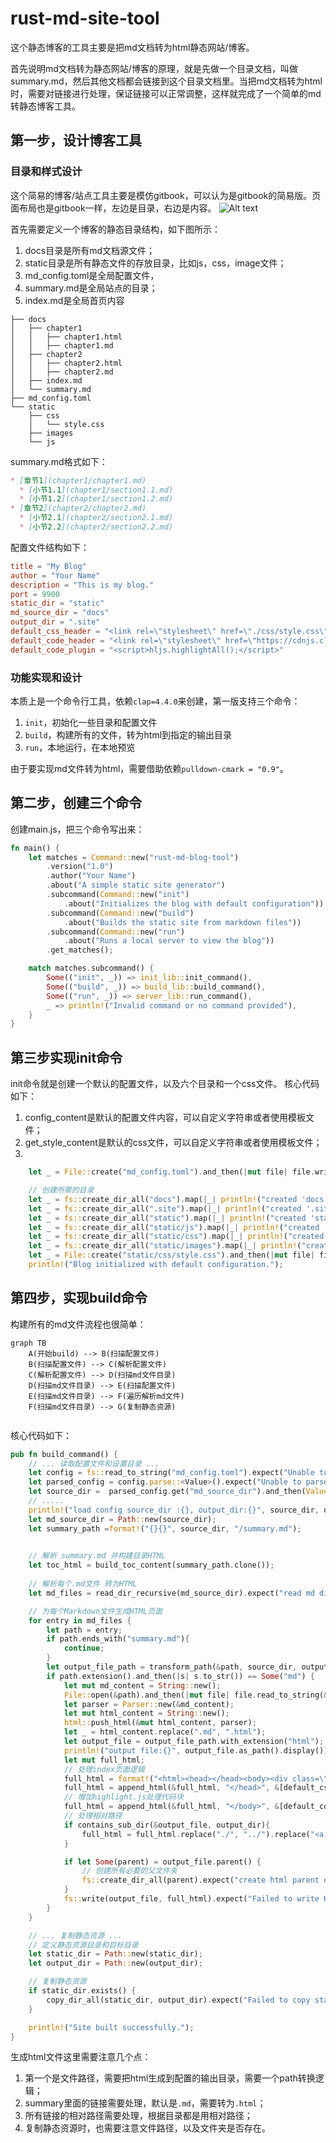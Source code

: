 # rust-md-site-tool
这个静态博客的工具主要是把md文档转为html静态网站/博客。

首先说明md文档转为静态网站/博客的原理，就是先做一个目录文档，叫做summary.md，然后其他文档都会链接到这个目录文档里。当把md文档转为html时，需要对链接进行处理，保证链接可以正常调整，这样就完成了一个简单的md转静态博客工具。

## 第一步，设计博客工具
### 目录和样式设计
这个简易的博客/站点工具主要是模仿gitbook，可以认为是gitbook的简易版。页面布局也是gitbook一样，左边是目录，右边是内容。
![Alt text](gitbook-style.png)

首先需要定义一个博客的静态目录结构，如下图所示：
1. docs目录是所有md文档源文件；
2. static目录是所有静态文件的存放目录，比如js，css，image文件；
3. md_config.toml是全局配置文件，
4. summary.md是全局站点的目录；
5. index.md是全局首页内容
```
├── docs
│   ├── chapter1
│   │   ├── chapter1.html
│   │   ├── chapter1.md
│   ├── chapter2
│   │   ├── chapter2.html
│   │   ├── chapter2.md
│   ├── index.md
│   └── summary.md
├── md_config.toml
└── static
    ├── css
    │   └── style.css
    ├── images
    └── js
```
summary.md格式如下：

```md
* [章节1](chapter1/chapter1.md)
  * [小节1.1](chapter1/section1.1.md)
  * [小节1.2](chapter1/section1.2.md)
* [章节2](chapter2/chapter2.md)
  * [小节2.1](chapter2/section2.1.md)
  * [小节2.2](chapter2/section2.2.md)
```

配置文件结构如下：
```toml
title = "My Blog"
author = "Your Name"
description = "This is my blog."
port = 9900
static_dir = "static"
md_source_dir = "docs"
output_dir = ".site"
default_css_header = "<link rel=\"stylesheet\" href=\"./css/style.css\">"
default_code_header = "<link rel=\"stylesheet\" href=\"https://cdnjs.cloudflare.com/ajax/libs/highlight.js/11.3.1/styles/default.min.css\"><script src=\"https://cdnjs.cloudflare.com/ajax/libs/highlight.js/11.3.1/highlight.min.js\"></script>"
default_code_plugin = "<script>hljs.highlightAll();</script>"
```
### 功能实现和设计
本质上是一个命令行工具，依赖`clap=4.4.0`来创建，第一版支持三个命令：
1. `init`，初始化一些目录和配置文件
2. `build`，构建所有的文件，转为html到指定的输出目录
3. `run`，本地运行，在本地预览

由于要实现md文件转为html，需要借助依赖`pulldown-cmark = "0.9"`。

## 第二步，创建三个命令
创建main.js，把三个命令写出来：
```rust
fn main() {
    let matches = Command::new("rust-md-blog-tool")
        .version("1.0")
        .author("Your Name")
        .about("A simple static site generator")
        .subcommand(Command::new("init")
            .about("Initializes the blog with default configuration"))
        .subcommand(Command::new("build")
            .about("Builds the static site from markdown files"))
        .subcommand(Command::new("run")
            .about("Runs a local server to view the blog"))
        .get_matches();

    match matches.subcommand() {
        Some(("init", _)) => init_lib::init_command(),
        Some(("build", _)) => build_lib::build_command(),
        Some(("run", _)) => server_lib::run_command(),
        _ => println!("Invalid command or no command provided"),
    }
}
```
## 第三步实现init命令
init命令就是创建一个默认的配置文件，以及六个目录和一个css文件。
核心代码如下：
1. config_content是默认的配置文件内容，可以自定义字符串或者使用模板文件；
2. get_style_content是默认的css文件，可以自定义字符串或者使用模板文件；
3. 
```rust
    let _ = File::create("md_config.toml").and_then(|mut file| file.write_all(config_content.as_bytes()));

    // 创建所需的目录
    let _ = fs::create_dir_all("docs").map(|_| println!("created 'docs' Success"));
    let _ = fs::create_dir_all(".site").map(|_| println!("created '.site' Success"));
    let _ = fs::create_dir_all("static").map(|_| println!("created 'static' Success"));
    let _ = fs::create_dir_all("static/js").map(|_| println!("created 'static/js' Success"));
    let _ = fs::create_dir_all("static/css").map(|_| println!("created 'static/css' Success"));
    let _ = fs::create_dir_all("static/images").map(|_| println!("created 'static/images' Success"));
    let _ = File::create("static/css/style.css").and_then(|mut file| file.write_all(get_style_content().as_bytes())); 
    println!("Blog initialized with default configuration.");
```

## 第四步，实现build命令
构建所有的md文件流程也很简单：
```mermaid
graph TB
    A(开始build) --> B(扫描配置文件)
    B(扫描配置文件) --> C(解析配置文件)
    C(解析配置文件) --> D(扫描md文件目录)
    D(扫描md文件目录) --> E(扫描配置文件)
    E(扫描md文件目录) --> F(遍历解析md文件)
    F(扫描md文件目录) --> G(复制静态资源)
    
```
核心代码如下：
```rust
pub fn build_command() {
    // ... 读取配置文件和设置目录 ...
    let config = fs::read_to_string("md_config.toml").expect("Unable to read config file");
    let parsed_config = config.parse::<Value>().expect("Unable to parse config");
    let source_dir =  parsed_config.get("md_source_dir").and_then(Value::as_str).unwrap_or("docs");
    // .....
    println!("load config source_dir :{}, output_dir:{}", source_dir, output_dir);
    let md_source_dir = Path::new(source_dir);
    let summary_path =format!("{}{}", source_dir, "/summary.md");

 
    // 解析 summary.md 并构建目录HTML
    let toc_html = build_toc_content(summary_path.clone());
    
    // 解析每个.md文件 转为HTML
    let md_files = read_dir_recursive(md_source_dir).expect("read md dir failed");

    // 为每个Markdown文件生成HTML页面
    for entry in md_files {
        let path = entry;
        if path.ends_with("summary.md"){
            continue;
        }
        let output_file_path = transform_path(&path, source_dir, output_dir);
        if path.extension().and_then(|s| s.to_str()) == Some("md") {
            let mut md_content = String::new();
            File::open(&path).and_then(|mut file| file.read_to_string(&mut md_content)).expect("Failed to read Markdown file");
            let parser = Parser::new(&md_content);
            let mut html_content = String::new();
            html::push_html(&mut html_content, parser);
            let _ = html_content.replace(".md", ".html");
            let output_file = output_file_path.with_extension("html");
            println!("output file:{}", output_file.as_path().display());
            let mut full_html;
            // 处理index页面逻辑
            full_html = format!("<html><head></head><body><div class=\"toc\">{}</div><div class=\"content\">{}</div></body></html>", toc_html, html_content);
            full_html = append_html(&full_html, "</head>", &[default_css_header, default_code_header]);
            // 增加highlight.js处理代码块
            full_html = append_html(&full_html, "</body>", &[default_code_plugin]);
            // 处理相对路径
            if contains_sub_dir(&output_file, output_dir){
                full_html = full_html.replace("./", "../").replace("<a href=\"", "<a href=\"../")
            }

            if let Some(parent) = output_file.parent() {
                // 创建所有必要的父文件夹
                fs::create_dir_all(parent).expect("create html parent dir failed");
            }
            fs::write(output_file, full_html).expect("Failed to write HTML file");
        }
    }

    // ... 复制静态资源 ...
    // 定义静态资源目录和目标目录
    let static_dir = Path::new(static_dir);
    let output_dir = Path::new(output_dir);

    // 复制静态资源
    if static_dir.exists() {
        copy_dir_all(static_dir, output_dir).expect("Failed to copy static files");
    }

    println!("Site built successfully.");
}
```
生成html文件这里需要注意几个点：
1. 第一个是文件路径，需要把html生成到配置的输出目录，需要一个path转换逻辑；
2. summary里面的链接需要处理，默认是`.md`，需要转为`.html`；
3. 所有链接的相对路径需要处理，根据目录都是用相对路径；
4. 复制静态资源时，也需要注意文件路径，以及文件夹是否存在。
